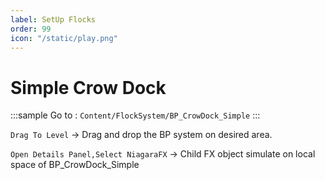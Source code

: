 ```yaml
---
label: SetUp Flocks
order: 99
icon: "/static/play.png"
---
```


<style>
    .sample {
        text-align: center;
        color: #1956AF;
        border-radius: 10px;
        background-color: #ff9500;
        border: 1px solid #1956AF;
        padding-top: 20px;
        margin-bottom: 20px;
    }
</style>

# Simple Crow Dock 


:::sample
Go to :  `Content/FlockSystem/BP_CrowDock_Simple`
:::


`Drag To Level` -> Drag and drop the BP system on desired area.

`Open Details Panel,Select NiagaraFX` -> Child FX object simulate on local space of BP_CrowDock_Simple
